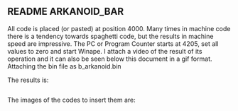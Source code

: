 ## README ARKANOID_BAR   

All code is placed (or pasted) at position 4000. Many times in machine code there is a tendency towards spaghetti code, but the results in machine speed are impressive. The PC or Program Counter starts at 4205, set all values to zero and start Winape. I attach a video of the result of its operation and it can also be seen below this document in a gif format. Attaching the bin file as b_arkanoid.bin

The results is:

![]()


The images of the codes to insert them are:

![]()
